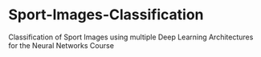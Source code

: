 # Sport-Images-Classification
Classification of Sport Images using multiple Deep Learning Architectures for the Neural Networks Course
